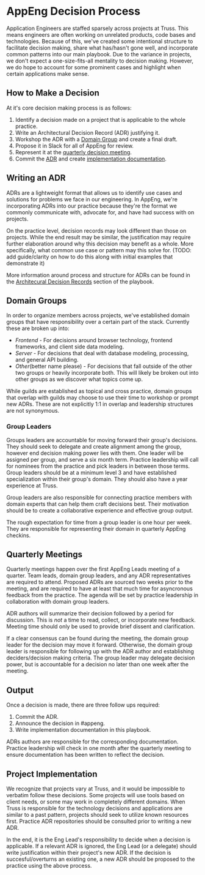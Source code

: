# AppEng Decision Process

Application Engineers are staffed sparsely across projects at Truss.
This means engineers are often working on unrelated
products, code bases and technologies.
Because of this,
we've created some intentional structure
to facilitate decision making,
share what has/hasn't gone well,
and incorporate common patterns into our main playbook.
Due to the variance in projects,
we don't expect a one-size-fits-all mentality to decision making.
However, we do hope to account for some prominent cases
and highlight when certain applications make sense.

## How to Make a Decision

At it's core decision making process is as follows:

1. Identify a decision made on a project that is applicable to the whole practice.
2. Write an Architectural Decision Record (ADR) justifying it.
3. Workshop the ADR with a [Domain Group](#domain-groups)
  and create a final draft.
4. Propose it in Slack for all of AppEng for review.
5. Represent it at the [quarterly decision meeting](#quarterly-meeting).
6. Commit the [ADR](./adrs) and create [implementation documentation](#output).

## Writing an ADR

ADRs are a lightweight format that allows us
to identify use cases and solutions for problems we face in our engineering.
In AppEng,
we're incorporating ADRs into our practice
because they're the format we commonly communicate with,
advocate for,
and have had success with on projects.

On the practice level,
decision records may look different than those on projects.
While the end result may be similar,
the justification may require further elaboration
around why this decision may benefit as a whole.
More specifically,
what common use case or pattern may this solve for.
(TODO: add guide/clarity on how to do this
along with initial examples that demonstrate it)

More information around process
and structure for ADRs can be found in the
[Architecural Decision Records](../../documentation/adr.md)
section of the playbook.

## Domain Groups

In order to organize members across projects,
we've established domain groups
that have responsibility over a certain part of the stack.
Currently these are broken up into:

* _Frontend_ - For decisions around browser technology,
  frontend frameworks,
  and client side data modeling.
* _Server_ - For decisions that deal with database modeling,
  processing,
  and general API building.
* _Other_(better name please) - For decisions that fall outside of the other two groups
  or heavily incorporate both.
  This will likely be broken out into other groups
  as we discover what topics come up.

While guilds are established as topical and cross practice,
domain groups that overlap with guilds may choose to use their time
to workshop or prompt new ADRs.
These are not explicitly 1:1 in overlap
and leadership structures are not synonymous.

### Group Leaders

Groups leaders are accountable for moving forward their group's decisions.
They should seek to delegate and create alignment among the group,
however end decision making power lies with them.
One leader will be assigned per group,
and serve a six month term.
Practice leadership will call for nominees from the practice
and pick leaders in between those terms.
Group leaders should be at a minimum level 3
and have established specialization within their group's domain.
They should also have a year experience at Truss.

Group leaders are also responsible for connecting practice members
with domain experts that can help them craft decisions best.
Their motivation should be to create a collaborative experience
and effective group output.

The rough expectation for time from a group leader is one hour per week.
They are responsible for representing their domain
in quarterly AppEng checkins.

## Quarterly Meetings

Quarterly meetings happen over the first AppEng Leads meeting of a quarter.
Team leads,
domain group leaders,
and any ADR representatives are required to attend.
Proposed ADRs are sourced two weeks prior to the meeting,
and are required to have at least that much time
for asyncronous feedback from the practice.
The agenda will be set by practice leadership
in collaboration with domain group leaders.

ADR authors will summarize their decision
followed by a period for discussion.
This is *not* a time to read,
collect,
or incorporate new feedback.
Meeting time should only be used to provide brief dissent
and clarification.

If a clear consensus can be found during the meeting,
the domain group leader for the decision may move it forward.
Otherwise,
the domain group leader is responsible
for following up with the ADR author
and establishing deciders/decision making criteria.
The group leader may delegate decision power,
but is accountable for a decision no later than
one week after the meeting.

## Output

Once a decision is made,
there are three follow ups required:

1. Commit the ADR.
2. Announce the decision in #appeng.
3. Write implementation documentation in this playbook.

ADRs authors are responsible for the corresponding documentation.
Practice leadership will check in one month after the quarterly meeting
to ensure documentation has been written to reflect the decision.

## Project Implementation

We recognize that projects vary at Truss,
and it would be impossible to verbatim follow these decisions.
Some projects will use tools based on client needs,
or some may work in completely different domains.
When Truss is responsible for the technology decisions
and applications are similar to a past pattern,
projects should seek to utilize known resources first.
Practice ADR repositories should be consulted
prior to writing a new ADR.

In the end,
it is the Eng Lead's responsibility
to decide when a decision is applicable.
If a relevant ADR is ignored,
the Eng Lead (or a delegate) should write justification within their project's new ADR.
If the decision is succesful/overturns an existing one,
a new ADR should be proposed to the practice using the above process.
